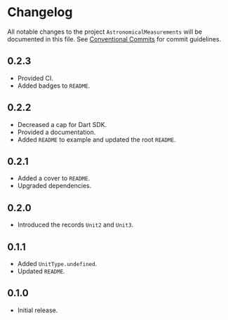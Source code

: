 # Changelog

All notable changes to the project `AstronomicalMeasurements` will be documented in this file.
See [Conventional Commits](https://conventionalcommits.org) for commit guidelines.

## 0.2.3

- Provided CI.
- Added badges to `README`.

## 0.2.2

- Decreased a cap for Dart SDK.
- Provided a documentation.
- Added `README` to example and updated the root `README`.

## 0.2.1

- Added a cover to `README`.
- Upgraded dependencies.

## 0.2.0

- Introduced the records `Unit2` and `Unit3`.

## 0.1.1

- Added `UnitType.undefined`.
- Updated `README`.

## 0.1.0

- Initial release.
